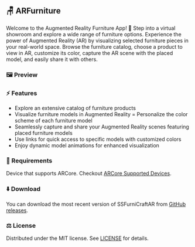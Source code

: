 ## 🪑 ARFurniture

Welcome to the Augmented Reality Furniture App! 🎉 Step into a virtual showroom and explore a wide range of furniture options. Experience the power of Augmented Reality (AR) by visualizing selected furniture pieces in your real-world space. Browse the furniture catalog, choose a product to view in AR, customize its color, capture the AR scene with the placed model, and easily share it with others.

### 🖼️ Preview


### ⚡ Features

- Explore an extensive catalog of furniture products
- Visualize furniture models in Augmented Reality
= Personalize the color scheme of each furniture model
- Seamlessly capture and share your Augmented Reality scenes featuring placed furniture models
- Use links for quick access to specific models with customized colors
- Enjoy dynamic model animations for enhanced visualization

### 🎯 Requirements

Device that supports ARCore. Checkout [ARCore Supported Devices](https://developers.google.com/ar/devices#google_play_devices).

### ⬇️ Download

You can download the most recent version of SSFurniCraftAR from [GitHub releases](https://github.com/chayanforyou/ARFurniture/releases/latest).

### ⚖️ License

Distributed under the MIT license. See [LICENSE](LICENSE) for details.
